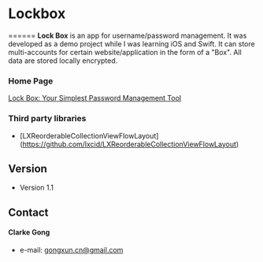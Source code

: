 # Lockbox
======
**Lock Box** is an app for username/password management. It was developed as a demo project while I was learning iOS and Swift.
It can store multi-accounts for certain website/application in the form of a "Box".
All data are stored locally encrypted.

### Home Page

[Lock Box: Your Simplest Password Management Tool](http://www.i-m.mx/clarke1386/lockbox/)


### Third party libraries
* [LXReorderableCollectionViewFlowLayout] (https://github.com/lxcid/LXReorderableCollectionViewFlowLayout)

## Version 
* Version 1.1

## Contact
#### Clarke Gong

* e-mail: gongxun.cn@gmail.com
